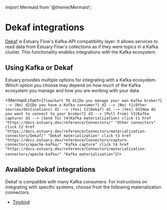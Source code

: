 
import Mermaid from '@theme/Mermaid';

# Dekaf integrations

[Dekaf](/guides/dekaf_reading_collections_from_kafka.md) is Estuary Flow's Kafka-API compatibility layer.
It allows services to read data from Estuary Flow's collections as if they were topics in a Kafka cluster. This
functionality enables integrations with the Kafka ecosystem.

## Using Kafka or Dekaf

Estuary provides multiple options for integrating with a Kafka ecosystem. Which option you choose may depend on how much of the Kafka ecosystem you manage and how you are working with your data.

<Mermaid chart={`
	flowchart TD
        d1{Do you manage your own Kafka broker?} --> |No| d2{Do you have a Kafka consumer?}
        d2 --> |No| t1(Other sources/destinations)
        d2 --> |Yes| t2(Dekaf)
		d1 --> |Yes| d3{How do you want to connect to your broker?}
        d3 --> |Pull From| t3(Kafka capture)
        d3 --> |Send To| t4(Kafka materialization)
        click t1 href "https://docs.estuary.dev/reference/Connectors/" "Other connectors"
        click t2 href "https://docs.estuary.dev/reference/Connectors/materialization-connectors/Dekaf/" "Dekaf materialization"
        click t3 href "https://docs.estuary.dev/reference/Connectors/capture-connectors/apache-kafka/" "Kafka capture"
        click t4 href "https://docs.estuary.dev/reference/Connectors/materialization-connectors/apache-kafka/" "Kafka materialization"
`}/>

## Available Dekaf integrations

Dekaf is compatible with many Kafka consumers. For instructions on integrating with specific systems, choose from the following materialization connectors.

- [Tinybird](../materialization-connectors/Dekaf/tinybird.md)
